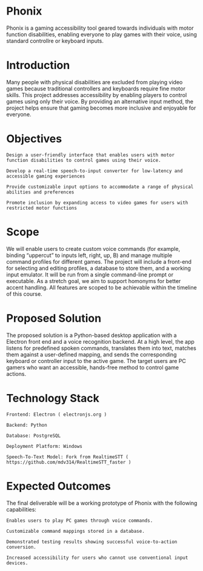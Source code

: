 # Phonix
Phonix is a gaming accessibility tool geared towards individuals with motor function disabilities, enabling everyone to play games with their voice, using standard controllre or keyboard inputs.

# Introduction

Many people with physical disabilities are excluded from playing video games because traditional controllers and keyboards require fine motor skills. This project addresses accessibility by enabling players to control games using only their voice. By providing an alternative input method, the project helps ensure that gaming becomes more inclusive and enjoyable for everyone. 

# Objectives

    Design a user-friendly interface that enables users with motor function disabilities to control games using their voice.

    Develop a real-time speech-to-input converter for low-latency and accessible gaming experiences

    Provide customizable input options to accommodate a range of physical abilities and preferences

    Promote inclusion by expanding access to video games for users with restricted motor functions

# Scope

We will enable users to create custom voice commands (for example, binding “uppercut” to inputs left, right, up, B) and manage multiple command profiles for different games. The project will include a front-end for selecting and editing profiles, a database to store them, and a working input emulator. It will be run from a single command-line prompt or executable. As a stretch goal, we aim to support homonyms for better accent handling. All features are scoped to be achievable within the timeline of this course.

# Proposed Solution

The proposed solution is a Python-based desktop application with a Electron front end and a voice recognition backend. At a high level, the app listens for predefined spoken commands, translates them into text, matches them against a user-defined mapping, and sends the corresponding keyboard or controller input to the active game. The target users are PC gamers who want an accessible, hands-free method to control game actions. 

# Technology Stack

    Frontend: Electron ( electronjs.org )

    Backend: Python

    Database: PostgreSQL

    Deployment Platform: Windows

    Speech-To-Text Model: Fork from RealtimeSTT ( https://github.com/mdv314/RealtimeSTT_faster )

# Expected Outcomes

 The final deliverable will be a working prototype of Phonix with the following capabilities:

    Enables users to play PC games through voice commands. 

    Customizable command mappings stored in a database. 

    Demonstrated testing results showing successful voice-to-action conversion. 

    Increased accessibility for users who cannot use conventional input devices. 

